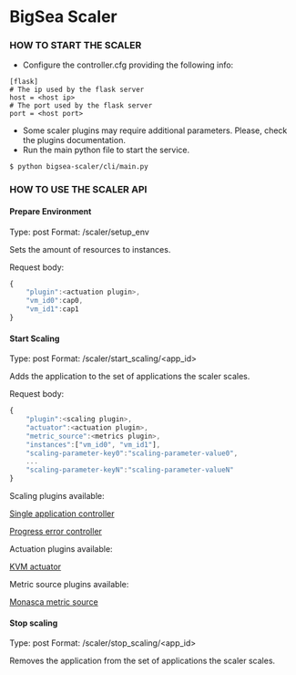 # BigSea Scaler

### HOW TO START THE SCALER ###

* Configure the controller.cfg providing the following info:
```
[flask]
# The ip used by the flask server
host = <host ip>
# The port used by the flask server
port = <host port>
```
* Some scaler plugins may require additional parameters. Please, check the plugins documentation.
* Run the main python file to start the service.

```
$ python bigsea-scaler/cli/main.py
```

### HOW TO USE THE SCALER API ###


#### Prepare Environment

Type: post
Format: /scaler/setup_env

Sets the amount of resources to instances. 

Request body:
```javascript
{
	"plugin":<actuation plugin>,
	"vm_id0":cap0,
	"vm_id1":cap1
}
```

#### Start Scaling

Type: post
Format: /scaler/start_scaling/<app_id>

Adds the application to the set of applications the scaler scales. 

Request body:
```javascript
{
	"plugin":<scaling plugin>,
	"actuator":<actuation plugin>,
	"metric_source":<metrics plugin>,
	"instances":["vm_id0", "vm_id1"],
	"scaling-parameter-key0":"scaling-parameter-value0",
	...
	"scaling-parameter-keyN":"scaling-parameter-valueN"
}
```

Scaling plugins available:

[Single application controller](doc/single-application-controller.md)

[Progress error controller](doc/progress-error.md)

Actuation plugins available:

[KVM actuator](doc/kvm-actuator.md)

Metric source plugins available:

[Monasca metric source](doc/monasca-metric-source.md)

#### Stop scaling

Type: post
Format: /scaler/stop_scaling/<app_id>

Removes the application from the set of applications the scaler scales.
